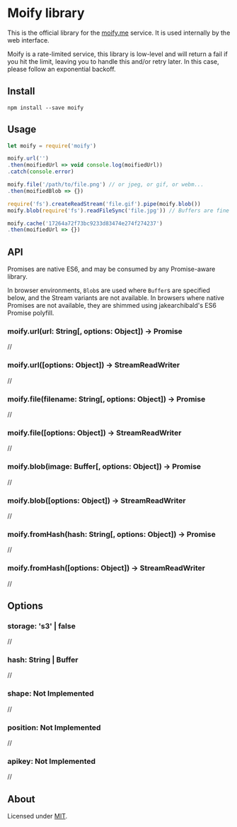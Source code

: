 # Moify library

This is the official library for the [moify.me] service. It is used
internally by the web interface.

Moify is a rate-limited service, this library is low-level and will
return a fail if you hit the limit, leaving you to handle this and/or
retry later. In this case, please follow an exponential backoff.

## Install

    npm install --save moify

## Usage

```js
let moify = require('moify')

moify.url('')
.then(moifiedUrl => void console.log(moifiedUrl))
.catch(console.error)

moify.file('/path/to/file.png') // or jpeg, or gif, or webm...
.then(moifiedBlob => {})

require('fs').createReadStream('file.gif').pipe(moify.blob())
moify.blob(require('fs').readFileSync('file.jpg')) // Buffers are fine

moify.cache('17264a72f73bc9233d83474e274f274237')
.then(moifiedUrl => {})
```

## API

Promises are native ES6, and may be consumed by any Promise-aware library.

In browser environments, `Blob`s are used where `Buffer`s are specified below,
and the Stream variants are not available. In browsers where native Promises
are not available, they are shimmed using jakearchibald's ES6 Promise polyfill.

### moify.url(url: String[, options: Object]) -> Promise

//

### moify.url([options: Object]) -> StreamReadWriter

//

### moify.file(filename: String[, options: Object]) -> Promise

//

### moify.file([options: Object]) -> StreamReadWriter

//

### moify.blob(image: Buffer[, options: Object]) -> Promise

//

### moify.blob([options: Object]) -> StreamReadWriter

//

### moify.fromHash(hash: String[, options: Object]) -> Promise

//

### moify.fromHash([options: Object]) -> StreamReadWriter

//

## Options

### storage: 's3' | false

//

### hash: String | Buffer

//

### shape: Not Implemented

//

### position: Not Implemented

//

### apikey: Not Implemented

//

## About

Licensed under [MIT].

[MIT]: http://passcod.mit-license.org
[moify.me]: https://moify.me
